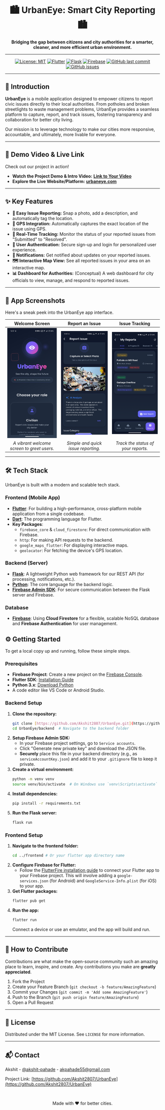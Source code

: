 <div align="center">

  <br />
  <br />

  <!-- You can add a logo here if you have one -->
  <!-- <img src="URL_TO_YOUR_LOGO" alt="UrbanEye Logo" width="200"/> -->

  # 🏙️ UrbanEye: Smart City Reporting 🏙️

  **Bridging the gap between citizens and city authorities for a smarter, cleaner, and more efficient urban environment.**

  ---

  <!-- Badges -->
  <p>
    <a href="#"><img alt="License: MIT" src="https://img.shields.io/badge/License-MIT-yellow.svg"/></a>
    <a href="#"><img alt="Flutter" src="https://img.shields.io/badge/Frontend-Flutter-blue.svg?logo=flutter"/></a>
    <a href="#"><img alt="Flask" src="https://img.shields.io/badge/Backend-Flask-black.svg?logo=flask"/></a>
    <a href="#"><img alt="Firebase" src="https://img.shields.io/badge/Database-Firebase-orange.svg?logo=firebase"/></a>
    <a href="#"><img alt="GitHub last commit" src="https://img.shields.io/github/last-commit/Akshit2807/UrbanEye.svg"/></a>
    <a href="#"><img alt="GitHub issues" src="https://img.shields.io/github/issues/Akshit2807/UrbanEye.svg"/></a>
  </p>
</div>

---

## 🚀 Introduction

**UrbanEye** is a mobile application designed to empower citizens to report civic issues directly to their local authorities. From potholes and broken streetlights to waste management problems, UrbanEye provides a seamless platform to capture, report, and track issues, fostering transparency and collaboration for better city living.

Our mission is to leverage technology to make our cities more responsive, accountable, and ultimately, more livable for everyone.

---

## 🎥 Demo Video & Live Link

Check out our project in action!

* **Watch the Project Demo & Intro Video:** [**Link to Your Video**](https://youtu.be/1qoraqzspt4)
* **Explore the Live Website/Platform:** [**urbaneye.com**](https://urban-eye-jfcf-3a9x5uwfu-akpahade55-9707s-projects.vercel.app/)

---

## ✨ Key Features

* **📸 Easy Issue Reporting:** Snap a photo, add a description, and automatically tag the location.
* **📍 GPS Integration:** Automatically captures the exact location of the issue using GPS.
* **🚦 Real-Time Tracking:** Monitor the status of your reported issues from "Submitted" to "Resolved".
* **👤 User Authentication:** Secure sign-up and login for personalized user experience.
* **💬 Notifications:** Get notified about updates on your reported issues.
* **🗺️ Interactive Map View:** See all reported issues in your area on an interactive map.
* **📊 Dashboard for Authorities:** (Conceptual) A web dashboard for city officials to view, manage, and respond to reported issues.

---

## 📱 App Screenshots

Here's a sneak peek into the UrbanEye app interface.

| Welcome Screen | Report an Issue | Issue Tracking |
| :---: | :---: | :---: |
| <a href="https://youtu.be/1qoraqzspt4" target="_blank"><img src="https://github.com/Akshit2807/UrbanEye/blob/main/demo/UE-demo-1.jpg" alt="Welcome Screen" width="250"></a> | <a href="https://youtu.be/1qoraqzspt4" target="_blank"><img src="https://github.com/Akshit2807/UrbanEye/blob/main/demo/UE-demo-3.jpg" alt="Report an Issue" width="250"></a> | <a href="https://youtu.be/1qoraqzspt4" target="_blank"><img src="https://github.com/Akshit2807/UrbanEye/blob/main/demo/UE-demo-2.jpg" alt="Issue Tracking" width="250"></a> |
| *A vibrant welcome screen to greet users.* | *Simple and quick issue reporting.* | *Track the status of your reports.* |



---

## 🛠️ Tech Stack

UrbanEye is built with a modern and scalable tech stack.

### **Frontend (Mobile App)**
* **[Flutter](https://flutter.dev/)**: For building a high-performance, cross-platform mobile application from a single codebase.
* **[Dart](https://dart.dev/)**: The programming language for Flutter.
* **Key Packages**:
    * `firebase_core` & `cloud_firestore`: For direct communication with Firebase.
    * `http`: For making API requests to the backend.
    * `google_maps_flutter`: For displaying interactive maps.
    * `geolocator`: For fetching the device's GPS location.

### **Backend (Server)**
* **[Flask](https://flask.palletsprojects.com/)**: A lightweight Python web framework for our REST API (for processing, notifications, etc.).
* **[Python](https://www.python.org/)**: The core language for the backend logic.
* **[Firebase Admin SDK](https://firebase.google.com/docs/admin/setup)**: For secure communication between the Flask server and Firebase.

### **Database**
* **[Firebase](https://firebase.google.com/)**: Using **Cloud Firestore** for a flexible, scalable NoSQL database and **Firebase Authentication** for user management.


## ⚙️ Getting Started

To get a local copy up and running, follow these simple steps.

### **Prerequisites**

* **Firebase Project**: Create a new project on the [Firebase Console](https://console.firebase.google.com/).
* **Flutter SDK**: [Installation Guide](https://flutter.dev/docs/get-started/install)
* **Python 3.x**: [Download Python](https://www.python.org/downloads/)
* A code editor like VS Code or Android Studio.

### **Backend Setup**

1.  **Clone the repository:**
    ```sh
    git clone [https://github.com/Akshit2807/UrbanEye.git](https://github.com/Akshit2807/UrbanEye.git)
    cd UrbanEye/backend  # Navigate to the backend folder
    ```
2.  **Setup Firebase Admin SDK:**
    * In your Firebase project settings, go to `Service accounts`.
    * Click "Generate new private key" and download the JSON file.
    * **Securely** place this file in your backend directory (e.g., as `serviceAccountKey.json`) and add it to your `.gitignore` file to keep it private.
3.  **Create a virtual environment:**
    ```sh
    python -m venv venv
    source venv/bin/activate  # On Windows use `venv\Scripts\activate`
    ```
4.  **Install dependencies:**
    ```sh
    pip install -r requirements.txt
    ```
5.  **Run the Flask server:**
    ```sh
    flask run
    ```

### **Frontend Setup**

1.  **Navigate to the frontend folder:**
    ```sh
    cd ../frontend # Or your flutter app directory name
    ```
2.  **Configure Firebase for Flutter:**
    * Follow the [FlutterFire installation guide](https://firebase.flutter.dev/docs/overview#installation) to connect your Flutter app to your Firebase project. This will involve adding a `google-services.json` (for Android) and `GoogleService-Info.plist` (for iOS) to your app.
3.  **Get Flutter packages:**
    ```sh
    flutter pub get
    ```
4.  **Run the app:**
    ```sh
    flutter run
    ```
    Connect a device or use an emulator, and the app will build and run.

---

## 🤝 How to Contribute

Contributions are what make the open-source community such an amazing place to learn, inspire, and create. Any contributions you make are **greatly appreciated**.

1.  Fork the Project
2.  Create your Feature Branch (`git checkout -b feature/AmazingFeature`)
3.  Commit your Changes (`git commit -m 'Add some AmazingFeature'`)
4.  Push to the Branch (`git push origin feature/AmazingFeature`)
5.  Open a Pull Request

---

## 📜 License

Distributed under the MIT License. See `LICENSE` for more information.

---

## 📬 Contact

Akshit - [@akshit-pahade](https://www.linkedin.com/in/akshit-pahade/) - akpahade55@gmail.com

Project Link: [https://github.com/Akshit2807/UrbanEye](https://github.com/Akshit2807/UrbanEye)

<div align="center">
  <br />
  <p>Made with ❤️ for better cities.</p>
</div>
